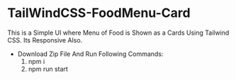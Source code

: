 # TailWindCSS-FoodMenu-Card
This is a Simple UI where Menu of Food is Shown as a Cards Using Tailwind CSS.
Its Responsive Also.
* Download Zip File And Run  Following Commands:
  1. npm i
  2. npm run start
